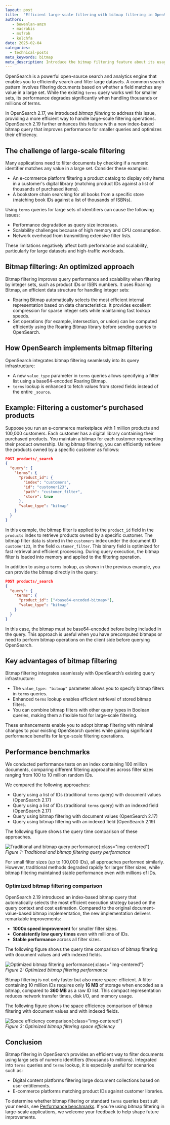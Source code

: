 ```yaml
---
layout: post
title:  "Efficient large-scale filtering with bitmap filtering in OpenSearch"
authors:
   - bowenlan-amzn
   - macrakis
   - msfroh
   - kolchfa
date: 2025-02-04
categories:
  - technical-posts
meta_keywords: bitmap
meta_description: Introduce the bitmap filtering feature about its usage and performance
---
```


OpenSearch is a powerful open-source search and analytics engine that enables you to efficiently search and filter large datasets. A common search pattern involves filtering documents based on whether a field matches any value in a large set. While the existing `terms` query works well for smaller sets, its performance degrades significantly when handling thousands or millions of terms.

In OpenSearch 2.17, we introduced _bitmap filtering_ to address this issue, providing a more efficient way to handle large-scale filtering operations. OpenSearch 2.19 further enhances this feature with a new index-based bitmap query that improves performance for smaller queries and optimizes their efficiency.

## The challenge of large-scale filtering

Many applications need to filter documents by checking if a numeric identifier matches any value in a large set. Consider these examples:

- An e-commerce platform filtering a product catalog to display only items in a customer's digital library (matching product IDs against a list of thousands of purchased items).
- A bookstore chain searching for all books from a specific store (matching book IDs against a list of thousands of ISBNs).

Using `terms` queries for large sets of identifiers can cause the following issues:

- Performance degradation as query size increases.
- Scalability challenges because of high memory and CPU consumption.
- Network overhead from transmitting extensive filter lists.

These limitations negatively affect both performance and scalability, particularly for large datasets and high-traffic workloads.

## Bitmap filtering: An optimized approach

Bitmap filtering improves query performance and scalability when filtering by integer sets, such as product IDs or ISBN numbers. It uses Roaring Bitmap, an efficient data structure for handling integer sets:

- Roaring Bitmap automatically selects the most efficient internal representation based on data characteristics. It provides excellent compression for sparse integer sets while maintaining fast lookup speeds.
- Set operations (for example, intersection, or union) can be computed efficiently using the Roaring Bitmap library before sending queries to OpenSearch.

## How OpenSearch implements bitmap filtering

OpenSearch integrates bitmap filtering seamlessly into its query infrastructure:

- A new `value_type` parameter in `terms` queries allows specifying a filter list using a base64-encoded Roaring Bitmap.
- `terms` lookup is enhanced to fetch values from stored fields instead of the entire `_source`.

## Example: Filtering a customer’s purchased products

Suppose you run an e-commerce marketplace with 1 million products and 100,000 customers. Each customer has a digital library containing their purchased products. You maintain a bitmap for each customer representing their product ownership. Using bitmap filtering, you can efficiently retrieve the products owned by a specific customer as follows:

```json
POST products/_search
{
  "query": {
    "terms": {
      "product_id": {
        "index": "customers",
        "id": "customer123",
        "path": "customer_filter",
        "store": true
      },
      "value_type": "bitmap"
    }
  }
}
```

In this example, the bitmap filter is applied to the `product_id` field in the `products` index to retrieve products owned by a specific customer. The bitmap filter data is stored in the `customers` index under the document ID `customer123`, in the field `customer_filter`. This binary field is optimized for fast retrieval and efficient processing. During query execution, the bitmap filter is loaded into memory and applied to the filtering operation.

In addition to using a `terms` lookup, as shown in the previous example, you can provide the bitmap directly in the query:

```json
POST products/_search
{
  "query": {
    "terms": {
      "product_id": ["<base64-encoded-bitmap>"],
      "value_type": "bitmap"
    }
  }
}
```

In this case, the bitmap must be base64-encoded before being included in the query. This approach is useful when you have precomputed bitmaps or need to perform bitmap operations on the client side before querying OpenSearch.

## Key advantages of bitmap filtering

Bitmap filtering integrates seamlessly with OpenSearch’s existing query infrastructure:

- The `value_type: "bitmap"` parameter allows you to specify bitmap filters in `terms` queries.
- Enhanced `terms` lookup enables efficient retrieval of stored bitmap filters.
-  You can combine bitmap filters with other query types in Boolean queries, making them a flexible tool for large-scale filtering.

These enhancements enable you to adopt bitmap filtering with minimal changes to your existing OpenSearch queries while gaining significant performance benefits for large-scale filtering operations.

## Performance benchmarks

We conducted performance tests on an index containing 100 million documents, comparing different filtering approaches across filter sizes ranging from 100 to 10 million random IDs.

We compared the following approaches:

- Query using a list of IDs (traditional `terms` query) with document values (OpenSearch 2.17)
- Query using a list of IDs (traditional `terms` query) with an indexed field (OpenSearch 2.17)
- Query using bitmap filtering with document values (OpenSearch 2.17)
- Query using bitmap filtering with an indexed field (OpenSearch 2.19)

The following figure shows the query time comparison of these approaches.

![Traditional and bitmap query performance](/assets/media/blog-images/2025-02-04-introduce-bitmap-filtering-feature/query_time_comparison.png){:class="img-centered"}  
*Figure 1: Traditional and bitmap filtering query performance*

For small filter sizes (up to 100,000 IDs), all approaches performed similarly. However, traditional methods degraded rapidly for larger filter sizes, while bitmap filtering maintained stable performance even with millions of IDs.

### Optimized bitmap filtering comparison

OpenSearch 2.19 introduced an index-based bitmap query that automatically selects the most efficient execution strategy based on the query context and cost estimation. Compared to the original document-value-based bitmap implementation, the new implementation delivers remarkable improvements:

- **1000x speed improvement** for smaller filter sizes.
- **Consistently low query times** even with millions of IDs.
- **Stable performance** across all filter sizes.

The following figure shows the query time comparison of bitmap filtering with document values and with indexed fields.

![Optimized bitmap filtering performance](/assets/media/blog-images/2025-02-04-introduce-bitmap-filtering-feature/query_time_comparison_bitmap_index_docvalues.png){:class="img-centered"}  
*Figure 2: Optimized bitmap filtering performance*

Bitmap filtering is not only faster but also more space-efficient. A filter containing 10 million IDs requires only **16 MB** of storage when encoded as a bitmap, compared to **360 MB** as a raw ID list. This compact representation reduces network transfer times, disk I/O, and memory usage.

The following figure shows the space efficiency comparison of bitmap filtering with document values and with indexed fields.

![Space efficiency comparison](/assets/media/blog-images/2025-02-04-introduce-bitmap-filtering-feature/data_size_comparison.png){:class="img-centered"}  
*Figure 3: Optimized bitmap filtering space efficiency*


## Conclusion

Bitmap filtering in OpenSearch provides an efficient way to filter documents using large sets of numeric identifiers (thousands to millions). Integrated into `terms` queries and `terms` lookup, it is especially useful for scenarios such as:

- Digital content platforms filtering large document collections based on user entitlements.
- E-commerce platforms matching product IDs against customer libraries.

To determine whether bitmap filtering or standard `terms` queries best suit your needs, see [Performance benchmarks](#performance-benchmarks). If you're using bitmap filtering in large-scale applications, we welcome your feedback to help shape future improvements.